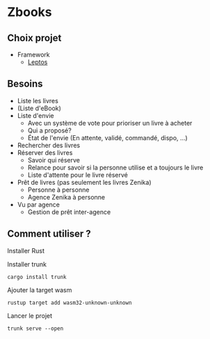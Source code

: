 # Zbooks

## Choix projet

- Framework
  - [Leptos](https://leptos.dev/)
 
## Besoins

- Liste les livres
- (Liste d'eBook)
- Liste d'envie
  - Avec un système de vote pour prioriser un livre à acheter
  - Qui a proposé?
  - État de l'envie (En attente, validé, commandé, dispo, ...)
- Rechercher des livres
- Réserver des livres
  - Savoir qui réserve
  - Relance pour savoir si la personne utilise et a toujours le livre
  - Liste d'attente pour le livre réservé
- Prêt de livres (pas seulement les livres Zenika)
  - Personne à personne
  - Agence Zenika à personne
- Vu par agence
  - Gestion de prêt inter-agence

## Comment utiliser ?

Installer Rust

Installer trunk

```
cargo install trunk
```

Ajouter la target wasm
```
rustup target add wasm32-unknown-unknown
```

Lancer le projet
```
trunk serve --open
```
